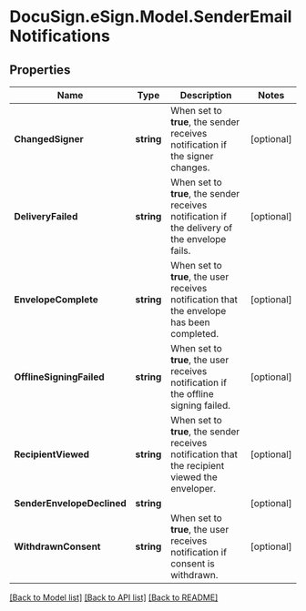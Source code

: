 # DocuSign.eSign.Model.SenderEmailNotifications
## Properties

Name | Type | Description | Notes
------------ | ------------- | ------------- | -------------
**ChangedSigner** | **string** | When set to **true**, the sender receives notification if the signer changes. | [optional] 
**DeliveryFailed** | **string** | When set to **true**, the sender receives notification if the delivery of the envelope fails. | [optional] 
**EnvelopeComplete** | **string** | When set to **true**, the user receives notification that the envelope has been completed. | [optional] 
**OfflineSigningFailed** | **string** | When set to **true**, the user receives notification if the offline signing failed. | [optional] 
**RecipientViewed** | **string** | When set to **true**, the sender receives notification that the recipient viewed the enveloper. | [optional] 
**SenderEnvelopeDeclined** | **string** |  | [optional] 
**WithdrawnConsent** | **string** | When set to **true**, the user receives notification if consent is withdrawn. | [optional] 

[[Back to Model list]](../README.md#documentation-for-models) [[Back to API list]](../README.md#documentation-for-api-endpoints) [[Back to README]](../README.md)

